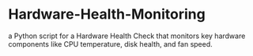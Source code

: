 # Hardware-Health-Monitoring
a Python script for a Hardware Health Check that monitors key hardware components like CPU temperature, disk health, and fan speed. 
